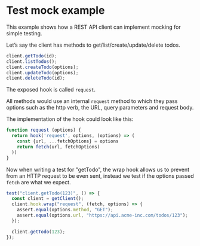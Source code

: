 # Test mock example

This example shows how a REST API client can implement mocking for simple testing.

Let’s say the client has methods to get/list/create/update/delete todos.

```js
client.getTodo(id);
client.listTodos();
client.createTodo(options);
client.updateTodo(options);
client.deleteTodo(id);
```

The exposed hook is called `request`.

All methods would use an internal `request` method to which they pass options
such as the http verb, the URL, query parameters and request body.

The implementation of the hook could look like this:

```js
function request (options) {
  return hook('request', options, (options) => (
    const {url, ...fetchOptions} = options
    return fetch(url, fetchOptions)
  ))
}
```

Now when writing a test for "getTodo", the wrap hook allows us to prevent from
an HTTP request to be even sent, instead we test if the options passed `fetch`
are what we expect.

```js
test("client.getTodo(123)", () => {
  const client = getClient();
  client.hook.wrap("request", (fetch, options) => {
    assert.equal(options.method, "GET");
    assert.equal(options.url, "https://api.acme-inc.com/todos/123");
  });

  client.getTodo(123);
});
```
